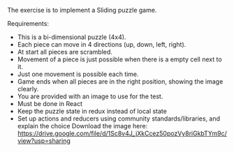 The exercise is to implement a Sliding puzzle game.

Requirements:
 - This is a bi-dimensional puzzle (4x4).
 - Each piece can move in 4 directions (up, down, left, right).
 - At start all pieces are scrambled.
 - Movement of a piece is just possible when there is a empty cell next to it.
 - Just one movement is possible each time.
 - Game ends when all pieces are in the right position, showing the image clearly.
 - You are provided with an image to use for the test.
 - Must be done in React
 - Keep the puzzle state in redux instead of local state
 - Set up actions and reducers using community standards/libraries, and explain the choice
Download the image here: https://drive.google.com/file/d/1Sc8v4J_jXkCcez50pozVy8riGkbTYm9c/view?usp=sharing